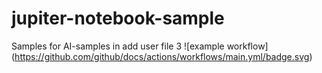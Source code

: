 # jupiter-notebook-sample
Samples for AI-samples in add user file 3
![example workflow]
(https://github.com/github/docs/actions/workflows/main.yml/badge.svg)
